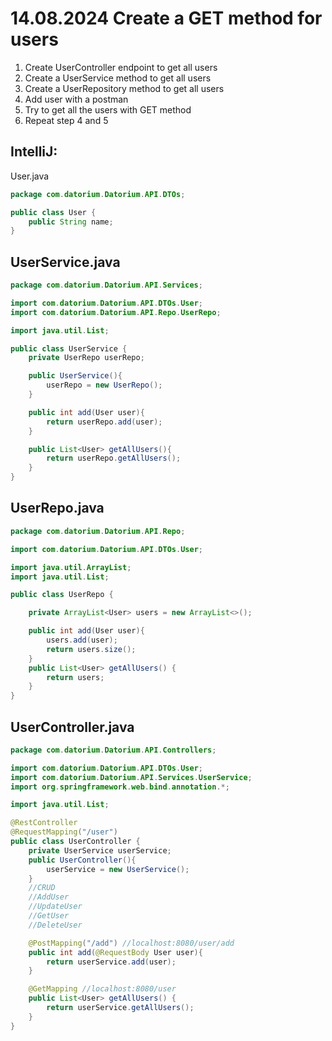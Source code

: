 # 14.08.2024 Create a GET method for users
1. Create UserController endpoint to get all users
2. Create a UserService method to get all users
3. Create a UserRepository method to get all users
4. Add user with a postman
5. Try to get all the users with GET method
6. Repeat step 4 and 5

## IntelliJ:

User.java
```java
package com.datorium.Datorium.API.DTOs;

public class User {
    public String name;
}
```

## UserService.java
```java
package com.datorium.Datorium.API.Services;

import com.datorium.Datorium.API.DTOs.User;
import com.datorium.Datorium.API.Repo.UserRepo;

import java.util.List;

public class UserService {
    private UserRepo userRepo;

    public UserService(){
        userRepo = new UserRepo();
    }

    public int add(User user){
        return userRepo.add(user);
    }

    public List<User> getAllUsers(){
        return userRepo.getAllUsers();
    }
}
```

## UserRepo.java
```java
package com.datorium.Datorium.API.Repo;

import com.datorium.Datorium.API.DTOs.User;

import java.util.ArrayList;
import java.util.List;

public class UserRepo {

    private ArrayList<User> users = new ArrayList<>();

    public int add(User user){
        users.add(user);
        return users.size();
    }
    public List<User> getAllUsers() {
        return users;
    }
}
```

## UserController.java
```java
package com.datorium.Datorium.API.Controllers;

import com.datorium.Datorium.API.DTOs.User;
import com.datorium.Datorium.API.Services.UserService;
import org.springframework.web.bind.annotation.*;

import java.util.List;

@RestController
@RequestMapping("/user")
public class UserController {
    private UserService userService;
    public UserController(){
        userService = new UserService();
    }
    //CRUD
    //AddUser
    //UpdateUser
    //GetUser
    //DeleteUser

    @PostMapping("/add") //localhost:8080/user/add
    public int add(@RequestBody User user){
        return userService.add(user);
    }

    @GetMapping //localhost:8080/user
    public List<User> getAllUsers() {
        return userService.getAllUsers();
    }
}
```






